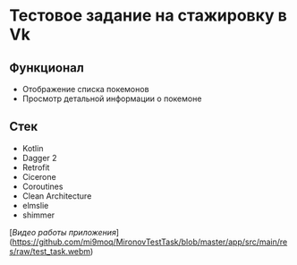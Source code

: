 # Тестовое задание на стажировку в Vk 

## Функционал
- Отображение списка покемонов
- Просмотр детальной информации о покемоне

## Стек
- Kotlin
- Dagger 2
- Retrofit
- Cicerone
- Coroutines
- Clean Architecture
- elmslie
- shimmer

[*Видео работы приложения*] (https://github.com/mi9moq/MironovTestTask/blob/master/app/src/main/res/raw/test_task.webm)